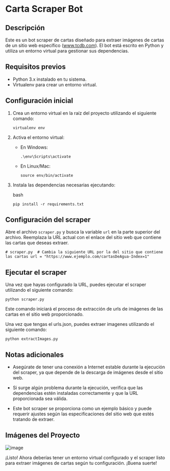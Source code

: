 Carta Scraper Bot
=================

Descripción
-----------

Este es un bot scraper de cartas diseñado para extraer imágenes de cartas de un sitio web específico (www.tcdb.com). 
El bot está escrito en Python y utiliza un entorno virtual para gestionar sus dependencias.

Requisitos previos
------------------

*   Python 3.x instalado en tu sistema.
*   Virtualenv para crear un entorno virtual.

Configuración inicial
---------------------

1.  Crea un entorno virtual en la raíz del proyecto utilizando el siguiente comando:
    
    `virtualenv env`
    
2.  Activa el entorno virtual:
    
    *   En Windows:
        
        `.\env\Scripts\activate`
        
    *   En Linux/Mac:
      
        `source env/bin/activate`
        
3.  Instala las dependencias necesarias ejecutando:
    
    bash
    
    `pip install -r requirements.txt`
    
Configuración del scraper
-------------------------

Abre el archivo `scraper.py` y busca la variable `url` en la parte superior del archivo.
Reemplaza la URL actual con el enlace del sitio web que contiene las cartas que deseas extraer.

`# scraper.py  # Cambia la siguiente URL por la del sitio que contiene las cartas url = "https://www.ejemplo.com/cartasDeAgua-Index=1"`

Ejecutar el scraper
-------------------

Una vez que hayas configurado la URL, puedes ejecutar el scraper utilizando el siguiente comando:

`python scraper.py`

Este comando iniciará el proceso de extracción de urls de imágenes de las cartas en el sitio web proporcionado.

Una vez que tengas el urls.json, puedes extraer imagenes utilizando el siguiente comando:

`python extractImages.py`


Notas adicionales
-----------------

*   Asegúrate de tener una conexión a Internet estable durante la ejecución del scraper, ya que depende de la descarga de imágenes desde el sitio web.
    
*   Si surge algún problema durante la ejecución, verifica que las dependencias estén instaladas correctamente y que la URL proporcionada sea válida.
    
*   Este bot scraper se proporciona como un ejemplo básico y puede requerir ajustes según las especificaciones del sitio web que estés tratando de extraer.

Imágenes del Proyecto
--------------------

![image](https://github.com/serranogallegogerardo/card-web-scraper/assets/98660245/4668a0d7-ca76-499c-9e8a-debbd4f10782)


¡Listo! Ahora deberías tener un entorno virtual configurado y el scraper listo para extraer imágenes de cartas según tu configuración. ¡Buena suerte!

